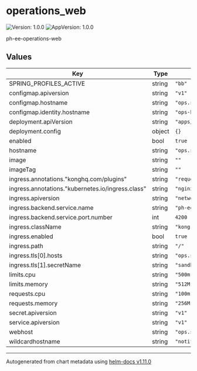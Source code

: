 # operations_web

![Version: 1.0.0](https://img.shields.io/badge/Version-1.0.0-informational?style=flat-square) ![AppVersion: 1.0.0](https://img.shields.io/badge/AppVersion-1.0.0-informational?style=flat-square)

ph-ee-operations-web

## Values

| Key | Type | Default | Description |
|-----|------|---------|-------------|
| SPRING_PROFILES_ACTIVE | string | `"bb"` |  |
| configmap.apiversion | string | `"v1"` |  |
| configmap.hostname | string | `"ops.sandbox.mifos.io"` |  |
| configmap.identity.hostname | string | `"ops-bk.sandbox.mifos.io"` |  |
| deployment.apiVersion | string | `"apps/v1"` |  |
| deployment.config | object | `{}` |  |
| enabled | bool | `true` |  |
| hostname | string | `"ops.sandbox.mifos.io"` |  |
| image | string | `""` |  |
| imageTag | string | `""` |  |
| ingress.annotations."konghq.com/plugins" | string | `"request-transformer,oidc,cors"` |  |
| ingress.annotations."kubernetes.io/ingress.class" | string | `"nginx"` |  |
| ingress.apiversion | string | `"networking.k8s.io/v1"` |  |
| ingress.backend.service.name | string | `"ph-ee-operations-web"` |  |
| ingress.backend.service.port.number | int | `4200` |  |
| ingress.className | string | `"kong"` |  |
| ingress.enabled | bool | `true` |  |
| ingress.path | string | `"/"` |  |
| ingress.tls[0].hosts | string | `"ops.sandbox.mifos.io"` |  |
| ingress.tls[1].secretName | string | `"sandbox-secret"` |  |
| limits.cpu | string | `"500m"` |  |
| limits.memory | string | `"512M"` |  |
| requests.cpu | string | `"100m"` |  |
| requests.memory | string | `"256M"` |  |
| secret.apiversion | string | `"v1"` |  |
| service.apiversion | string | `"v1"` |  |
| webhost | string | `"ops.sandbox.mifos.io"` |  |
| wildcardhostname | string | `"notifications.sandbox.mifos.io"` |  |

----------------------------------------------
Autogenerated from chart metadata using [helm-docs v1.11.0](https://github.com/norwoodj/helm-docs/releases/v1.11.0)
